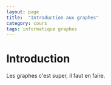 ```yaml
---
layout: page
title:  "Introduction aux graphes"
category: cours
tags: informatique graphes
---
```


# Introduction

Les graphes c'est super, il faut en faire.


